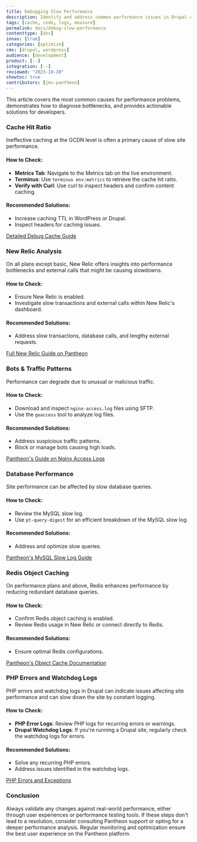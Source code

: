 ```yaml
---
title: Debugging Slow Performance
description: Identify and address common performance issues in Drupal or WordPress.
tags: [cache, code, logs, measure]
permalink: docs/debug-slow-performance
contenttype: [doc]
innav: [true]
categories: [optimize]
cms: [drupal, wordpress]
audience: [development]
product: [--]
integration: [--]
reviewed: "2023-10-20"
showtoc: true
contributors: [jms-pantheon]
---
```


This article covers the most common causes for performance problems, demonstrates how to diagnose bottlenecks, and provides actionable solutions for developers.

### Cache Hit Ratio

Ineffective caching at the GCDN level is often a primary cause of slow site performance.

#### How to Check:

- **Metrics Tab**: Navigate to the Metrics tab on the live environment.
- **Terminus**: Use `terminus env:metrics` to retrieve the cache hit ratio.
- **Verify with Curl**: Use curl to inspect headers and confirm content caching.

#### Recommended Solutions:

- Increase caching TTL in WordPress or Drupal.
- Inspect headers for caching issues.

[Detailed Debug Cache Guide](/debug-cache)

### New Relic Analysis

On all plans except basic, New Relic offers insights into performance bottlenecks and external calls that might be causing slowdowns.

#### How to Check:

- Ensure New Relic is enabled.
- Investigate slow transactions and external calls within New Relic's dashboard.

#### Recommended Solutions:

- Address slow transactions, database calls, and lengthy external requests.

[Full New Relic Guide on Pantheon](/guides/new-relic)

### Bots & Traffic Patterns

Performance can degrade due to unusual or malicious traffic.

#### How to Check:

- Download and inspect `nginx-access.log` files using SFTP.
- Use the `goaccess` tool to analyze log files.

#### Recommended Solutions:

- Address suspicious traffic patterns.
- Block or manage bots causing high loads.

[Pantheon's Guide on Nginx Access Logs](/guides/logs-pantheon/nginx-access-logs)

### Database Performance

Site performance can be affected by slow database queries.

#### How to Check:

- Review the MySQL slow log.
- Use `pt-query-digest` for an efficient breakdown of the MySQL slow log.

#### Recommended Solutions:

- Address and optimize slow queries.

[Pantheon's MySQL Slow Log Guide](/guides/mariadb-mysql/mysql-slow-log)

### Redis Object Caching

On performance plans and above, Redis enhances performance by reducing redundant database queries.

#### How to Check:

- Confirm Redis object caching is enabled.
- Review Redis usage in New Relic or connect directly to Redis.

#### Recommended Solutions:

- Ensure optimal Redis configurations.

[Pantheon's Object Cache Documentation](/object-cache)

### PHP Errors and Watchdog Logs

PHP errors and watchdog logs in Drupal can indicate issues affecting site performance and can slow down the site by constant logging.

#### How to Check:

- **PHP Error Logs**: Review PHP logs for recurring errors or warnings.
- **Drupal Watchdog Logs**: If you're running a Drupal site, regularly check the watchdog logs for errors.

#### Recommended Solutions:

- Solve any recurring PHP errors.
- Address issues identified in the watchdog logs.

[PHP Errors and Exceptions](/guides/php/php-errors)

### Conclusion

Always validate any changes against real-world performance, either through user experiences or performance testing tools. If these steps don't lead to a resolution, consider consulting Pantheon support or opting for a deeper performance analysis. Regular monitoring and optimization ensure the best user experience on the Pantheon platform.
